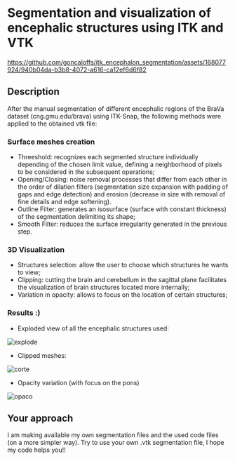 # Segmentation and visualization of encephalic structures using ITK and VTK



https://github.com/goncaloffs/itk_encephalon_segmentation/assets/168077924/940b04da-b3b8-4072-a616-ca12ef6d6f82



## Description

After the manual segmentation of different encephalic regions of the BraVa dataset (cng.gmu.edu/brava) using ITK-Snap, the following methods were applied to the obtained vtk file:

### Surface meshes creation
- Threeshold: recognizes each segmented structure individually depending of the chosen limit value, defining a neighborhood of pixels to be considered in the subsequent operations;
- Opening/Closing: noise removal processes that differ from each other in the order of dilation filters (segmentation size expansion with padding of gaps and edge detection) and erosion (decrease in size with removal of fine details and edge softening).
- Outline Filter: generates an isosurface (surface with constant thickness) of the segmentation delimiting its shape;
- Smooth Filter: reduces the surface irregularity generated in the previous step.

### 3D Visualization
- Structures selection: allow the user to choose which structures he wants to view;
- Clipping: cutting the brain and cerebellum in the sagittal plane facilitates the visualization of brain structures located more internally;
- Variation in opacity: allows to focus on the location of certain structures;

### Results :)

- Exploded view of all the encephalic structures used:

![explode](https://github.com/goncaloffs/itk_encephalon_segmentation/assets/168077924/6d11d6f3-d2bd-461c-b736-e28c65d5cf80)

- Clipped meshes:

![corte](https://github.com/goncaloffs/itk_encephalon_segmentation/assets/168077924/ca1b0981-8950-425c-b060-4d9f6cbe4c3b)


- Opacity variation (with focus on the pons)

![opaco](https://github.com/goncaloffs/itk_encephalon_segmentation/assets/168077924/53c2fbae-9971-4258-988f-ab954f40b636)

## Your approach

I am making available my own segmentation files and the used code files (on a more simpler way).
Try to use your own .vtk segmentation file, I hope my code helps you!!

